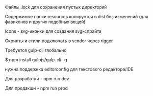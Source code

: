 Файлы .lock для сохранения пустых директорий

Содержимое папки resources копируется в dist без изменений (для фавиконов и других подобных вещей)

Icons - svg-иконки для создания svg-спрайта

Скрипты и стили подключать в vendor через rigger

Требуется gulp-cli глобально

$ npm install gulpjs/gulp-cli -g

нужна поддержка editorconfig для текстового редактора/IDE

Для разработки - npm run dev

Для продакшн - npm run prod
